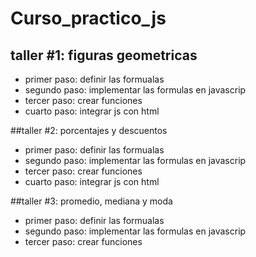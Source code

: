 # Curso_practico_js

## taller  #1: figuras geometricas

- primer paso: definir las formualas
- segundo paso: implementar las formulas en javascrip
- tercer paso: crear funciones
- cuarto paso: integrar js con  html

##taller #2: porcentajes y descuentos

- primer paso: definir las formualas
- segundo paso: implementar las formulas en javascrip
- tercer paso: crear funciones
- cuarto paso: integrar js con  html



##taller #3: promedio, mediana y moda

- primer paso: definir las formualas
- segundo paso: implementar las formulas en javascrip
- tercer paso: crear funciones

